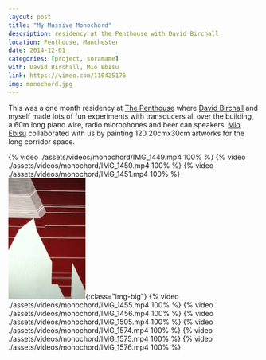 ```yaml
---
layout: post
title: "My Massive Monochord"
description: residency at the Penthouse with David Birchall
location: Penthouse, Manchester
date: 2014-12-01
categories: [project, soramame]
with: David Birchall, Mio Ebisu
link: https://vimeo.com/110425176
img: monochord.jpg
---
```


This was a one month residency at [The Penthouse](http://thepenthousenq.com/) where [David Birchall](https://davidmbirchall.com/) and myself made lots of fun experiments with transducers all over the building, a 60m long piano wire, radio microphones and beer can speakers. [Mio Ebisu](http://www.mioebisu.com/) collaborated with us by painting 120 20cmx30cm artworks for the long corridor space.


{% video ./assets/videos/monochord/IMG_1449.mp4 100% %}
{% video ./assets/videos/monochord/IMG_1450.mp4 100% %}
{% video ./assets/videos/monochord/IMG_1451.mp4 100% %}
![monochord](/assets/videos/monochord.gif){:class="img-big"}
{% video ./assets/videos/monochord/IMG_1455.mp4 100% %}
{% video ./assets/videos/monochord/IMG_1456.mp4 100% %}
{% video ./assets/videos/monochord/IMG_1505.mp4 100% %}
{% video ./assets/videos/monochord/IMG_1574.mp4 100% %}
{% video ./assets/videos/monochord/IMG_1575.mp4 100% %}
{% video ./assets/videos/monochord/IMG_1576.mp4 100% %}